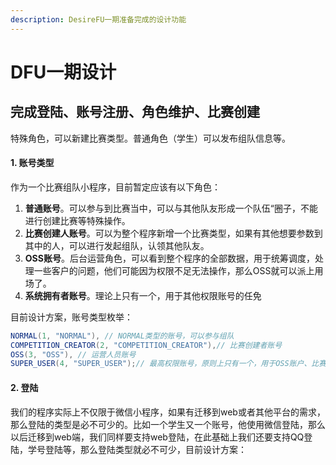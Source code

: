 ```yaml
---
description: DesireFU一期准备完成的设计功能
---
```


# DFU一期设计

## 完成登陆、账号注册、角色维护、比赛创建

特殊角色，可以新建比赛类型。普通角色（学生）可以发布组队信息等。

#### 1. 账号类型

作为一个比赛组队小程序，目前暂定应该有以下角色：

1. **普通账号**。可以参与到比赛当中，可以与其他队友形成一个队伍“圈子，不能进行创建比赛等特殊操作。
2. **比赛创建人账号**。可以为整个程序新增一个比赛类型，如果有其他想要参数到其中的人，可以进行发起组队，认领其他队友。
3. **OSS账号**。后台运营角色，可以看到整个程序的全部数据，用于统筹调度，处理一些客户的问题，他们可能因为权限不足无法操作，那么OSS就可以派上用场了。
4. **系统拥有者账号**。理论上只有一个，用于其他权限账号的任免

目前设计方案，账号类型枚举：

```java
NORMAL(1, "NORMAL"), // NORMAL类型的账号，可以参与组队
COMPETITION_CREATOR(2, "COMPETITION_CREATOR"),// 比赛创建者账号
OSS(3, "OSS"), // 运营人员账号
SUPER_USER(4, "SUPER_USER");// 最高权限账号，原则上只有一个，用于OSS账户、比赛创建者账户任免等顶级权限操作
```

#### 2. 登陆

我们的程序实际上不仅限于微信小程序，如果有迁移到web或者其他平台的需求，那么登陆的类型是必不可少的。比如一个学生又一个账号，他使用微信登陆，那么以后迁移到web端，我们同样要支持web登陆，在此基础上我们还要支持QQ登陆，学号登陆等，那么登陆类型就必不可少，目前设计方案：











